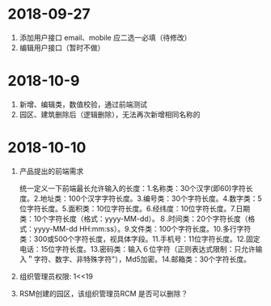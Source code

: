 # 2018-09-27

1. 添加用户接口 email、mobile 应二选一必填（待修改）
2. 编辑用户接口（暂时不做）

# 2018-10-9

1. 新增、编辑类，数值校验，通过前端测试
2. 园区、建筑删除后（逻辑删除），无法再次新增相同名称的

# 2018-10-10

1. 产品提出的前端需求

    统一定义一下前端最长允许输入的长度：1.名称类：30个汉字(即60)字符长度。2.地址类：100个汉字字符长度。3.编号类：30个字符长度。4.数字类：5位字符长度。5.面积类：10位字符长度。6.经纬度：10位字符长度。7.日期类：10个字符长度（格式：yyyy-MM-dd）。８.时间类：20个字符长度（格式：yyyy-MM-dd HH:mm:ss）。9.文件类：100个字符长度。10.多行字符类：300或500个字符长度，视具体字段。11.手机号：11位字符长度。12.固定电话：15位字符长度。13.密码类：输入６位字符（正则表达式限制：只允许输入＂字符、数字、非特殊字符"），Md5加密。14.邮箱类：30个字符长度。

2. 组织管理员权限: 1<<19  
3. RSM创建的园区，该组织管理员RCM 是否可以删除？